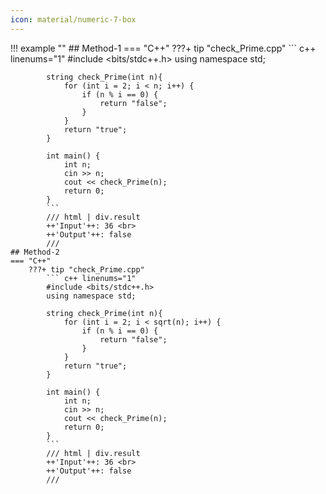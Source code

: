 ```yaml
---
icon: material/numeric-7-box
---
```


!!! example ""
    ## Method-1
    === "C++"
        ???+ tip "check_Prime.cpp"
            ``` c++ linenums="1"
            #include <bits/stdc++.h>
            using namespace std;

            string check_Prime(int n){
                for (int i = 2; i < n; i++) {
                    if (n % i == 0) {
                        return "false";
                    }
                }
                return "true";
            }

            int main() {
                int n;
                cin >> n;
                cout << check_Prime(n);
                return 0;
            }
            ```
            /// html | div.result
            ++'Input'++: 36 <br>
            ++'Output'++: false
            ///
    ## Method-2
    === "C++"
        ???+ tip "check_Prime.cpp"
            ``` c++ linenums="1"
            #include <bits/stdc++.h>
            using namespace std;

            string check_Prime(int n){
                for (int i = 2; i < sqrt(n); i++) {
                    if (n % i == 0) {
                        return "false";
                    }
                }
                return "true";
            }

            int main() {
                int n;
                cin >> n;
                cout << check_Prime(n);
                return 0;
            }
            ```
            /// html | div.result
            ++'Input'++: 36 <br>
            ++'Output'++: false
            ///
